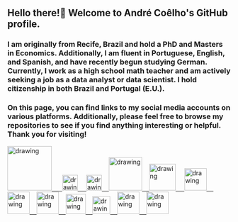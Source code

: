 ## Hello there!👋 Welcome to André Coêlho's GitHub profile.

### I am originally from Recife, Brazil and hold a PhD and Masters in Economics. Additionally, I am fluent in Portuguese, English, and Spanish, and have recently begun studying German. Currently, I work as a high school math teacher and am actively seeking a job as a data analyst or data scientist. I hold citizenship in both Brazil and Portugal (E.U.).

### On this page, you can find links to my social media accounts on various platforms. Additionally, please feel free to browse my repositories to see if you find anything interesting or helpful. Thank you for visiting!


<a href="https://www.linkedin.com/in/andreluizcoelho/"><img src="https://res.cloudinary.com/importdata/image/upload/v1595012354/linkedin_t9qiwy.png" alt="drawing" width="100"/> &nbsp;&nbsp;&nbsp;&nbsp; <a href="https://www.researchgate.net/profile/Andre-Coelho-18"><img src="https://avatars.githubusercontent.com/u/1073651?s=200&v=4" alt="drawing" width="35"/>&nbsp;&nbsp;&nbsp;&nbsp; <a href="https://medium.com/@andreluizcoelho"><img src="https://res.cloudinary.com/importdata/image/upload/v1595012354/medium_mono_hoz0z5.png" alt="drawing" width="35"/>&nbsp;&nbsp;&nbsp;&nbsp;<a href="https://www.kaggle.com/andreluizcoelho"><img src="https://res.cloudinary.com/importdata/image/upload/v1595012924/kaggle_ksaktb.png" alt="drawing" width="75"/>&nbsp;&nbsp;&nbsp;&nbsp;<a href="https://www.sololearn.com/profile/3480148"><img src="https://github.com/HenestrosaConH/sololearn/blob/main/docs/icon.png" alt="drawing" width="60"/> &nbsp;&nbsp;&nbsp;&nbsp;<a href="https://app.datacamp.com/profile/andreluizcoelho"><img src="https://avatars.githubusercontent.com/u/6276968?s=200&v=4" alt="drawing" width="50"/>&nbsp;&nbsp;&nbsp;&nbsp;<a href="https://learn.365datascience.com/profile/andre-coelho/"><img src="https://yt3.googleusercontent.com/LY2g2Zg4GSS0IhUUhBR-_zWrv7W_R0KlulydrFM9YejEM-ac6L7QN2lrC0kqi0rdHNQtESya6g=s176-c-k-c0x00ffffff-no-rj" alt="drawing" width="50"/>&nbsp;&nbsp;&nbsp;&nbsp;<a href="https://www.codewars.com/users/andreluizcoelho"><img src="https://avatars.githubusercontent.com/u/5387632?s=200&v=4" alt="drawing" width="50"/>&nbsp;&nbsp;&nbsp;&nbsp;<a href="https://leetcode.com/andreluizcoelho/"><img src="https://leetcode.com/_next/static/images/logo-ff2b712834cf26bf50a5de58ee27bcef.png" alt="drawing" width="45"/>&nbsp;&nbsp;&nbsp;&nbsp;<a href="https://twitter.com/andrelrcbmc"><img src="https://res.cloudinary.com/importdata/image/upload/v1595012924/Twitter_Logo_Blue_gbtagu.png" alt="drawing" width="40"/>&nbsp;&nbsp;&nbsp;&nbsp;<a href="https://www.youtube.com/@andreluizcoelho"><img src="https://www.google.com/search?q=youtube&bih=874&biw=2327&hl=en&sxsrf=APwXEddz0oFAPEA7uYMhs6LZzJWg_VROsA:1684033210608&tbm=isch&source=iu&ictx=1&vet=1&fir=XvTkIr1C2z7dqM%252CcIMxmOda2zR8dM%252C%252Fm%252F09jcvs&usg=AI4_-kSi7IW2ohCKA8bRDyst3U_dJkFm9w&sa=X&ved=2ahUKEwjIp7vK6PP-AhUFNrkGHY6kCbsQ_B16BAhCEAI#imgrc=XvTkIr1C2z7dqM" alt="drawing" width="50"/>&nbsp;&nbsp;&nbsp;&nbsp;<a href="https://pt.duolingo.com/profile/andreluizcoelho"><img src="https://avatars.githubusercontent.com/u/908687?s=200&v=4" alt="drawing" width="50"/>
 


  
<!--
**PlayingNumbers/PlayingNumbers** is a ✨ _special_ ✨ repository because its `README.md` (this file) appears on your GitHub profile.


Here are some ideas to get you started:

- 🔭 I’m currently working on ...
- 🌱 I’m currently learning ...
- 👯 I’m looking to collaborate on ...
- 🤔 I’m looking for help with ...
- 💬 Ask me about ...
- 📫 How to reach me: ...
- 😄 Pronouns: ...
- ⚡ Fun fact: ...
-->
<!--
**andreluizcoelho/andreluizcoelho** is a ✨ _special_ ✨ repository because its `README.md` (this file) appears on your GitHub profile.

Here are some ideas to get you started:

- 🔭 I’m currently working on ...
- 🌱 I’m currently learning ...
- 👯 I’m looking to collaborate on ...
- 🤔 I’m looking for help with ...
- 💬 Ask me about ...
- 📫 How to reach me: ...
- 😄 Pronouns: ...
- ⚡ Fun fact: ...
-->
